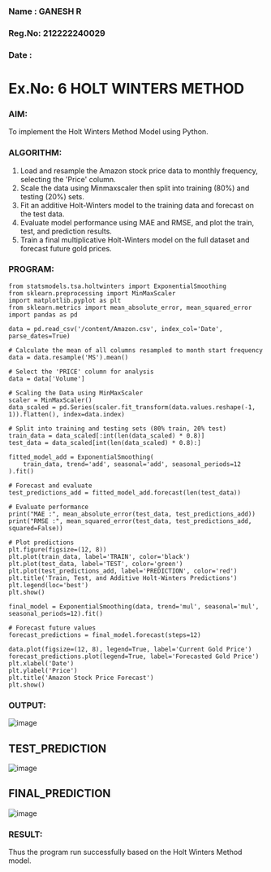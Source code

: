 ### Name  : GANESH R
### Reg.No: 212222240029
### Date  : 

# Ex.No: 6               HOLT WINTERS METHOD
### AIM:
   To implement the Holt Winters Method Model using Python.
### ALGORITHM:
1. Load and resample the Amazon stock price data to monthly frequency, selecting the 'Price' column.
2. Scale the data using Minmaxscaler then split into training (80%) and testing (20%) sets.
3. Fit an additive Holt-Winters model to the training data and forecast on the test data.
4. Evaluate model performance using MAE and RMSE, and plot the train, test, and prediction results.
5. Train a final multiplicative Holt-Winters model on the full dataset and forecast future gold prices.
### PROGRAM:
```
from statsmodels.tsa.holtwinters import ExponentialSmoothing
from sklearn.preprocessing import MinMaxScaler
import matplotlib.pyplot as plt
from sklearn.metrics import mean_absolute_error, mean_squared_error
import pandas as pd

data = pd.read_csv('/content/Amazon.csv', index_col='Date', parse_dates=True)

# Calculate the mean of all columns resampled to month start frequency
data = data.resample('MS').mean() 

# Select the 'PRICE' column for analysis
data = data['Volume']

# Scaling the Data using MinMaxScaler 
scaler = MinMaxScaler()
data_scaled = pd.Series(scaler.fit_transform(data.values.reshape(-1, 1)).flatten(), index=data.index)

# Split into training and testing sets (80% train, 20% test)
train_data = data_scaled[:int(len(data_scaled) * 0.8)]
test_data = data_scaled[int(len(data_scaled) * 0.8):]

fitted_model_add = ExponentialSmoothing(
    train_data, trend='add', seasonal='add', seasonal_periods=12
).fit()

# Forecast and evaluate
test_predictions_add = fitted_model_add.forecast(len(test_data))

# Evaluate performance
print("MAE :", mean_absolute_error(test_data, test_predictions_add))
print("RMSE :", mean_squared_error(test_data, test_predictions_add, squared=False))

# Plot predictions
plt.figure(figsize=(12, 8))
plt.plot(train_data, label='TRAIN', color='black')
plt.plot(test_data, label='TEST', color='green')
plt.plot(test_predictions_add, label='PREDICTION', color='red')
plt.title('Train, Test, and Additive Holt-Winters Predictions')
plt.legend(loc='best')
plt.show()

final_model = ExponentialSmoothing(data, trend='mul', seasonal='mul', seasonal_periods=12).fit()

# Forecast future values
forecast_predictions = final_model.forecast(steps=12)

data.plot(figsize=(12, 8), legend=True, label='Current Gold Price')
forecast_predictions.plot(legend=True, label='Forecasted Gold Price')
plt.xlabel('Date')
plt.ylabel('Price')
plt.title('Amazon Stock Price Forecast')
plt.show()
```

### OUTPUT:

![image](https://github.com/user-attachments/assets/10eddcf3-2b14-41c3-881d-fe80d3529f92)



## TEST_PREDICTION
![image](https://github.com/user-attachments/assets/0a540d81-464c-4921-a0cf-9061a0850e13)


## FINAL_PREDICTION
![image](https://github.com/user-attachments/assets/45373254-540e-4044-91bf-801b32be7217)



### RESULT:
Thus the program run successfully based on the Holt Winters Method model.
